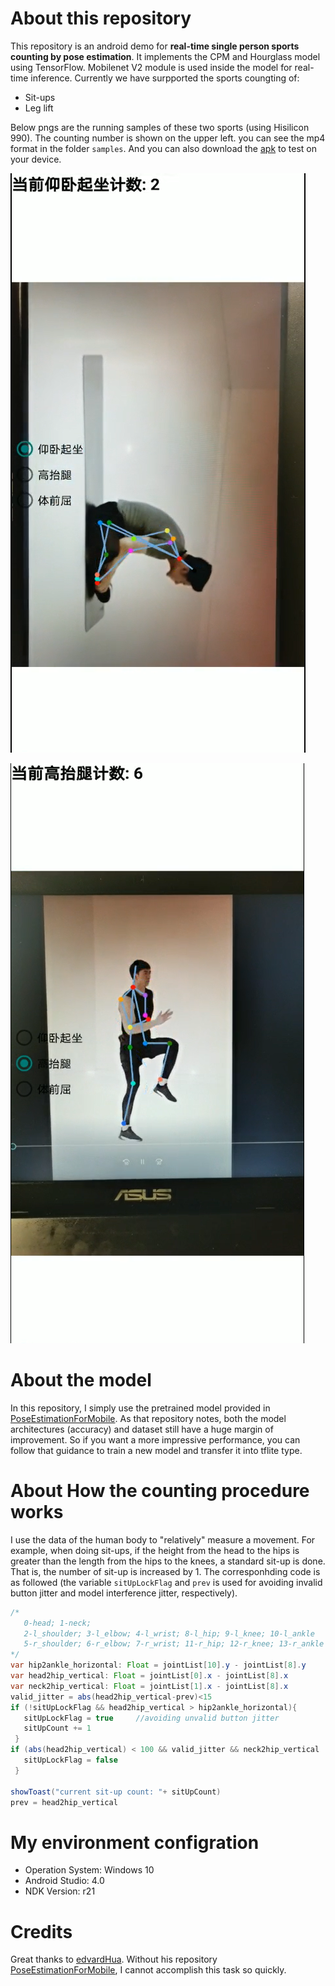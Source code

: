 # About this repository
This repository is an android demo for **real-time single person sports counting  by pose estimation**. It implements the CPM and Hourglass model using TensorFlow. Mobilenet V2 module is used inside the model for real-time inference. Currently we have surpported the sports coungting of:
* Sit-ups
* Leg lift

Below pngs are the running samples of these two sports (using Hisilicon 990). The counting number is shown on the upper left. you can see the mp4 format in the folder `samples`. And you can also download the [apk](https://github.com/ZhangGe6/sports_counting_by_pose_estimation/raw/master//app-release.apk) to test on your device.

![sit-up-png](http://github.com/ZhangGe6/sports_counting_by_pose_estimation/raw/master/samples/sit-up.png)

![leg-shift-png](http://github.com/ZhangGe6/sports_counting_by_pose_estimation/raw/master/samples/Leg-shift.png)

# About the model
In this repository, I simply use the pretrained model provided in [PoseEstimationForMobile](https://github.com/edvardHua/PoseEstimationForMobile). As that repository notes, both the model architectures (accuracy) and dataset still have a huge margin of improvement. So if you want a more impressive performance, you can follow that guidance to train a new model and transfer it into tflite type.

# About How the counting procedure works
I use the data of the human body to "relatively" measure a movement. For example, when doing sit-ups, if the height from the head to the hips is greater than the length from the hips to the knees, a standard sit-up is done. That is, the number of sit-up is increased by 1.  The corresponhding code is as followed (the variable `sitUpLockFlag` and `prev` is used for avoiding invalid button jitter and model interference jitter, respectively).
```java
/*
   0-head; 1-neck;
   2-l_shoulder; 3-l_elbow; 4-l_wrist; 8-l_hip; 9-l_knee; 10-l_ankle
   5-r_shoulder; 6-r_elbow; 7-r_wrist; 11-r_hip; 12-r_knee; 13-r_ankle
*/
var hip2ankle_horizontal: Float = jointList[10].y - jointList[8].y
var head2hip_vertical: Float = jointList[0].x - jointList[8].x
var neck2hip_vertical: Float = jointList[1].x - jointList[8].x
valid_jitter = abs(head2hip_vertical-prev)<15
if (!sitUpLockFlag && head2hip_vertical > hip2ankle_horizontal){
   sitUpLockFlag = true     //avoiding unvalid button jitter
   sitUpCount += 1
 }
if (abs(head2hip_vertical) < 100 && valid_jitter && neck2hip_vertical != 0.0F) {
   sitUpLockFlag = false
 }

showToast("current sit-up count: "+ sitUpCount)
prev = head2hip_vertical
```

# My environment configration
* Operation System: Windows 10
* Android Studio: 4.0
* NDK Version: r21

# Credits
Great thanks to [edvardHua](https://github.com/edvardHua). Without his repository [PoseEstimationForMobile](https://github.com/edvardHua/PoseEstimationForMobile), I cannot accomplish this task so quickly. 
